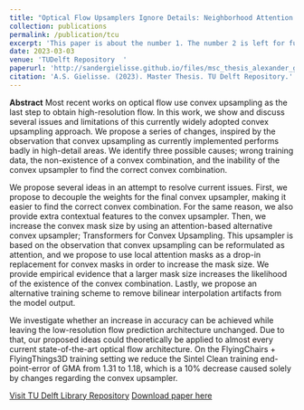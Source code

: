 ```yaml
---
title: "Optical Flow Upsamplers Ignore Details: Neighborhood Attention Transformers for Convex Upsampling"
collection: publications
permalink: /publication/tcu
excerpt: 'This paper is about the number 1. The number 2 is left for future work.'
date: 2023-03-03
venue: 'TUDelft Repository  '
paperurl: 'http://sandergielisse.github.io/files/msc_thesis_alexander_gielisse.pdf'
citation: 'A.S. Gielisse. (2023). Master Thesis. TU Delft Repository.'
---
```


**Abstract**
Most recent works on optical flow use convex upsampling as the last step to obtain high-resolution flow. In this work, we show and discuss several issues and limitations of this currently widely adopted convex upsampling approach. We propose a series of changes, inspired by the observation that convex upsampling as currently implemented performs badly in high-detail areas. We identify three possible causes; wrong training data, the non-existence of a convex combination, and the inability of the convex upsampler to find the correct convex combination.

We propose several ideas in an attempt to resolve current issues. First, we propose to decouple the weights for the final convex upsampler, making it easier to find the correct convex combination. For the same reason, we also provide extra contextual features to the convex upsampler. Then, we increase the convex mask size by using an attention-based alternative convex upsampler; Transformers for Convex Upsampling. This upsampler is based on the observation that convex upsampling can be reformulated as attention, and we propose to use local attention masks as a drop-in replacement for convex masks in order to increase the mask size. We provide empirical evidence that a larger mask size increases the likelihood of the existence of the convex combination. Lastly, we propose an alternative training scheme to remove bilinear interpolation artifacts from the model output.

We investigate whether an increase in accuracy can be achieved while leaving the low-resolution flow prediction architecture unchanged. Due to that, our proposed ideas could theoretically be applied to almost every current state-of-the-art optical flow architecture. On the FlyingChairs + FlyingThings3D training setting we reduce the Sintel Clean training end-point-error of GMA from 1.31 to 1.18, which is a 10% decrease caused solely by changes regarding the convex upsampler.

[Visit TU Delft Library Repository](http://resolver.tudelft.nl/uuid:1e4321eb-4fc0-4e98-8e51-81b891fc8d63)
[Download paper here](http://sandergielisse.github.io/files/msc_thesis_alexander_gielisse.pdf)
